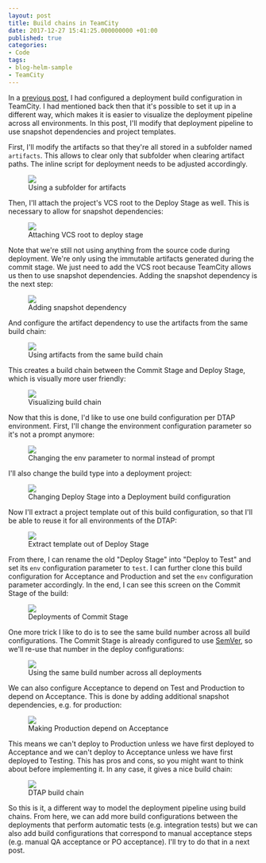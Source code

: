 ```yaml
---
layout: post
title: Build chains in TeamCity
date: 2017-12-27 15:41:25.000000000 +01:00
published: true
categories:
- Code
tags:
- blog-helm-sample
- TeamCity
---
```


In a <a href="{{ site.baseurl }}/2017/12/09/cd-with-helm-part-8-dtap.html">previous post</a>, I had configured a deployment build configuration in TeamCity. I had mentioned back then that it's possible to set it up in a different way, which makes it is easier to visualize the deployment pipeline across all environments. In this post, I'll modify that deployment pipeline to use snapshot dependencies and project templates.

<!--more-->

First, I'll modify the artifacts so that they're all stored in a subfolder named <code>artifacts</code>. This allows to clear only that subfolder when clearing artifact paths. The inline script for deployment needs to be adjusted accordingly.

<figure><img src="{{ site.baseurl }}/assets/2017/12/27/13_27_40-deploy-stage-configuration-e28094-teamcity.png" /><figcaption>Using a subfolder for artifacts</figcaption></figure>

Then, I'll attach the project's VCS root to the Deploy Stage as well. This is necessary to allow for snapshot dependencies:

<figure><img src="{{ site.baseurl }}/assets/2017/12/27/13_34_21-deploy-stage-configuration-e28094-teamcity.png" /><figcaption>Attaching VCS root to deploy stage</figcaption></figure>

Note that we're still not using anything from the source code during deployment. We're only using the immutable artifacts generated during the commit stage. We just need to add the VCS root because TeamCity allows us then to use snapshot dependencies. Adding the snapshot dependency is the next step:

<figure><img src="{{ site.baseurl }}/assets/2017/12/27/14_13_09-deploy-stage-configuration-e28094-teamcity.png" /><figcaption>Adding snapshot dependency</figcaption></figure>

And configure the artifact dependency to use the artifacts from the same build chain:

<figure><img src="{{ site.baseurl }}/assets/2017/12/27/14_13_54-deploy-stage-configuration-e28094-teamcity.png" /><figcaption>Using artifacts from the same build chain</figcaption></figure>

This creates a build chain between the Commit Stage and Deploy Stage, which is visually more user friendly:

<figure><img src="{{ site.baseurl }}/assets/2017/12/27/14_26_44-view-build-chain-e28094-teamcity.png" /><figcaption>Visualizing build chain</figcaption></figure>

Now that this is done, I'd like to use one build configuration per DTAP environment. First, I'll change the environment configuration parameter so it's not a prompt anymore:

<figure><img src="{{ site.baseurl }}/assets/2017/12/27/14_35_38-deploy-stage-configuration-e28094-teamcity.png" /><figcaption>Changing the env parameter to normal instead of prompt</figcaption></figure>

I'll also change the build type into a deployment project:

<figure><img src="{{ site.baseurl }}/assets/2017/12/27/14_33_57-deploy-stage-configuration-e28094-teamcity.png" /><figcaption>Changing Deploy Stage into a Deployment build configuration</figcaption></figure>

Now I'll extract a project template out of this build configuration, so that I'll be able to reuse it for all environments of the DTAP:

<figure><img src="{{ site.baseurl }}/assets/2017/12/27/14_43_44-deploy-stage-configuration-e28094-teamcity.png" /><figcaption>Extract template out of Deploy Stage</figcaption></figure>

From there, I can rename the old "Deploy Stage" into "Deploy to Test" and set its <code>env</code> configuration parameter to <code>test</code>. I can further clone this build configuration for Acceptance and Production and set the <code>env</code> configuration parameter accordingly. In the end, I can see this screen on the Commit Stage of the build:

<figure><img src="{{ site.baseurl }}/assets/2017/12/27/15_04_06-blog-helm-__-commit-stage-_-1-3-16-27-dec-17-14_01-_-overview-e28094-teamcity.png" /><figcaption>Deployments of Commit Stage</figcaption></figure>

One more trick I like to do is to see the same build number across all build configurations. The Commit Stage is already configured to use <a href="{{ site.baseurl }}/2017/12/19/semantic-versioning-with-gitversion.html">SemVer</a>, so we'll re-use that number in the deploy configurations:

<figure><img src="{{ site.baseurl }}/assets/2017/12/27/15_07_09-deploy-template-template-e28094-teamcity.png" /><figcaption>Using the same build number across all deployments</figcaption></figure>

We can also configure Acceptance to depend on Test and Production to depend on Acceptance. This is done by adding additional snapshot dependencies, e.g. for production:

<figure><img src="{{ site.baseurl }}/assets/2017/12/27/15_21_55-deploy-to-production-configuration-e28094-teamcity.png" /><figcaption>Making Production depend on Acceptance</figcaption></figure>

This means we can't deploy to Production unless we have first deployed to Acceptance and we can't deploy to Acceptance unless we have first deployed to Testing. This has pros and cons, so you might want to think about before implementing it. In any case, it gives a nice build chain:

<figure><img src="{{ site.baseurl }}/assets/2017/12/27/15_22_35-blog-helm-__-commit-stage-_-build-chains-e28094-teamcity.png" /><figcaption>DTAP build chain</figcaption></figure>

So this is it, a different way to model the deployment pipeline using build chains. From here, we can add more build configurations between the deployments that perform automatic tests (e.g. integration tests) but we can also add build configurations that correspond to manual acceptance steps (e.g. manual QA acceptance or PO acceptance). I'll try to do that in a next post.
